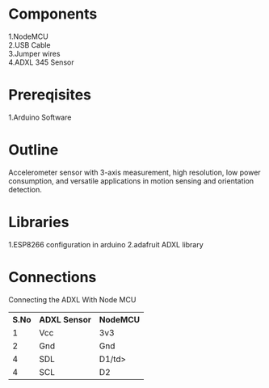 # Components
1.NodeMCU <br/>
2.USB Cable <br/>
3.Jumper wires <br/>
4.ADXL 345 Sensor


# Prereqisites
1.Arduino Software


# Outline
Accelerometer sensor with 3-axis measurement, high resolution, low power consumption, and versatile applications in motion sensing and orientation detection.

# Libraries
1.ESP8266 configuration in arduino
2.adafruit ADXL library

# Connections
Connecting the ADXL With Node MCU
<table>
  <tr>
    <th>S.No</th>
    <th>ADXL Sensor</th>
    <th>NodeMCU</th>
  </tr>
  <tr>
    <td>1</td>
    <td>Vcc</td>
    <td>3v3</td>
  </tr>
  <tr>
    <td>2</td>
    <td>Gnd</td>
    <td>Gnd</td>
  </tr>
  <tr>
    <td>4</td>
    <td>SDL</td>
    <td>D1/td>
  </tr>
  <tr>
    <td>4</td>
    <td>SCL</td>
    <td>D2</td>
  </tr>
</table>

